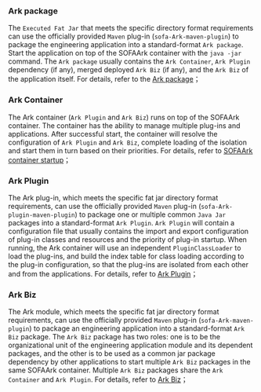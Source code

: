 ### Ark package
The `Executed Fat Jar` that meets the specific directory format requirements can use the officially provided `Maven` plug-in (`sofa-Ark-maven-plugin`) to package the engineering application into a standard-format `Ark package`. Start the application on top of the SOFAArk container with the `java -jar` command. The `Ark package` usually contains the `Ark Container`, `Ark Plugin` dependency (if any), merged deployed `Ark Biz` (if any), and the `Ark Biz` of the application itself. For details, refer to the [Ark package](./ark-jar)；

### Ark Container
The Ark container (`Ark Plugin` and `Ark Biz`) runs on top of the SOFAArk container. The container has the ability to manage multiple plug-ins and applications. After successful start, the container will resolve the configuration of `Ark Plugin` and `Ark Biz`, complete loading of the isolation and start them in turn based on their priorities. For details, refer to [SOFAArk container startup](./startup)；

### Ark Plugin
The Ark plug-in, which meets the specific fat jar directory format requirements, can use the officially provided `Maven` plug-in (`sofa-Ark-plugin-maven-plugin`) to package one or multiple common `Java Jar` packages into a standard-format `Ark Plugin`. `Ark Plugin` will contain a configuration file that usually contains the import and export configuration of plug-in classes and resources and the priority of plug-in startup. When running, the Ark container will use an independent `PluginClassLoader` to load the plug-ins, and build the index table for class loading according to the plug-in configuration, so that the plug-ins are isolated from each other and from the applications. For details, refer to [Ark Plugin](./ark-plugin)；

### Ark Biz
The Ark module, which meets the specific fat jar directory format requirements, can use the officially provided `Maven` plug-in (`sofa-Ark-maven-plugin`) to package an engineering application into a standard-format `Ark Biz` package. The `Ark Biz` package has two roles: one is to be the organizational unit of the engineering application module and its dependent packages, and the other is to be used as a common jar package dependency by other applications to start multiple `Ark Biz` packages in the same SOFAArk container. Multiple `Ark Biz` packages share the `Ark Container` and `Ark Plugin`. For details, refer to [Ark Biz](./ark-biz)；



